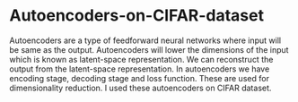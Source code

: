 # Autoencoders-on-CIFAR-dataset
Autoencoders are a type of feedforward neural networks where input will be same as the output. Autoencoders will lower the dimensions of the input which is known as latent-space representation. We can reconstruct the output from the latent-space representation. In autoencoders we have encoding stage, decoding stage and loss function. These are used for dimensionality reduction. I used these autoencoders on CIFAR dataset.
